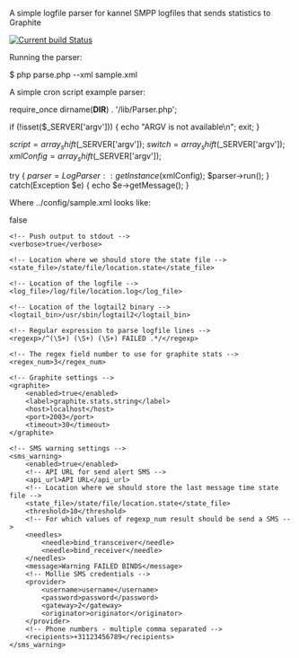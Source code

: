 A simple logfile parser for kannel SMPP logfiles that sends statistics to Graphite

[![Current build Status](https://api.travis-ci.org/tlenss/php-logparser.png)](https://travis-ci.org/tlenss/php-logparser)

Running the parser:

$ php parse.php --xml sample.xml

A simple cron script example parser:

require_once dirname(__DIR__) . '/lib/Parser.php';

if (!isset($_SERVER['argv']))
{
	echo "ARGV is not available\n";
	exit;
}

$script = array_shift($_SERVER['argv']);
$switch = array_shift($_SERVER['argv']);
$xmlConfig = array_shift($_SERVER['argv']);

try {
	$parser = LogParser::getInstance($xmlConfig);
	$parser->run();
} catch(Exception $e) {
	echo $e->getMessage();
}

Where ../config/sample.xml looks like:

<?xml version="1.0" encoding="UTF-8"?>
<config>
    <!-- With debugging enabled no data will be send to Graphite but instead pushed to stdout -->
    <debug>false</debug>
    
    <!-- Push output to stdout -->
    <verbose>true</verbose>
    
    <!-- Location where we should store the state file -->
    <state_file>/state/file/location.state</state_file>
    
    <!-- Location of the logfile -->
    <log_file>/log/file/location.log</log_file>
    
    <!-- Location of the logtail2 binary -->
    <logtail_bin>/usr/sbin/logtail2</logtail_bin>
    
    <!-- Regular expression to parse logfile lines -->
    <regexp>/^(\S+) (\S+) (\S+) FAILED .*/</regexp>
    
    <!-- The regex field number to use for graphite stats -->
    <regex_num>3</regex_num>
    
    <!-- Graphite settings -->
    <graphite>
        <enabled>true</enabled>
        <label>graphite.stats.string</label>
        <host>localhost</host>
        <port>2003</port>
        <timeout>30</timeout>
    </graphite>

    <!-- SMS warning settings -->
    <sms_warning>
        <enabled>true</enabled>
        <!-- API URL for send alert SMS -->
        <api_url>API URL</api_url>
        <!-- Location where we should store the last message time state file -->
        <state_file>/state/file/location.state</state_file>
        <threshold>10</threshold>
        <!-- For which values of regexp_num result should be send a SMS -->
        <needles>
            <needle>bind_transceiver</needle>
            <needle>bind_receiver</needle>
        </needles>
        <message>Warning FAILED BINDS</message>
        <!-- Mollie SMS credentials -->
        <provider>
            <username>username</username>
            <password>password</password>
            <gateway>2</gateway>
            <originator>originator</originator>
        </provider>
        <!-- Phone numbers - multiple comma separated -->
        <recipients>+31123456789</recipients>
    </sms_warning>
</config>
